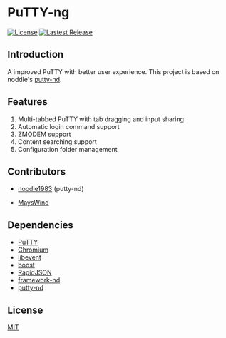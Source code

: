 # PuTTY-ng
[![License](https://img.shields.io/github/license/mayswind/putty-ng.svg?style=flat)](https://github.com/mayswind/putty-ng/blob/master/LICENSE)
[![Lastest Release](https://img.shields.io/github/release/mayswind/putty-ng.svg?style=flat)](https://github.com/mayswind/putty-ng/releases)

## Introduction
A improved PuTTY with better user experience. This project is based on noddle's [putty-nd](https://github.com/noodle1983/putty-nd3.x).

## Features
1. Multi-tabbed PuTTY with tab dragging and input sharing
2. Automatic login command support
3. ZMODEM support
4. Content searching support
5. Configuration folder management

## Contributors
- [noodle1983](https://github.com/noodle1983) (putty-nd)

- [MaysWind](https://github.com/mayswind)

## Dependencies
- [PuTTY](https://www.putty.org)
- [Chromium](https://www.chromium.org)
- [libevent](http://libevent.org)
- [boost](https://www.boost.org)
- [RapidJSON](http://rapidjson.org)
- [framework-nd](https://github.com/noodle1983/framework-nd)
- [putty-nd](https://github.com/noodle1983/putty-nd3.x)

## License
[MIT](https://github.com/mayswind/putty-ng/blob/master/LICENSE)

